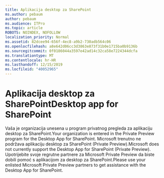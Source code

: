 ```yaml
---
title: Aplikacija desktop za SharePoint
ms.author: pebaum
author: pebaum
ms.audience: ITPro
ms.topic: article
ROBOTS: NOINDEX, NOFOLLOW
localization_priority: Normal
ms.assetid: 82dcee94-656f-4ec8-a9b2-730adb564c06
ms.openlocfilehash: a8e642d06cc3d3863e873f31b0e1715ba0b9136b
ms.sourcegitcommit: 0f0186044a3597e42ad14c32ca58e7224344dcfa
ms.translationtype: MT
ms.contentlocale: hr-HR
ms.lasthandoff: 12/15/2019
ms.locfileid: "40052965"
---
```

# <a name="desktop-app-for-sharepoint"></a><span data-ttu-id="ec134-102">Aplikacija desktop za SharePoint</span><span class="sxs-lookup"><span data-stu-id="ec134-102">Desktop app for SharePoint</span></span>

<span data-ttu-id="ec134-103">Vaša je organizacija unesena u program privatnog pregleda za aplikaciju desktop za SharePoint.</span><span class="sxs-lookup"><span data-stu-id="ec134-103">Your organization is entered in the Private Preview program for the Desktop App for SharePoint.</span></span> <span data-ttu-id="ec134-104">Microsoft trenutno ne podržava aplikaciju desktop za SharePoint (Private Preview).</span><span class="sxs-lookup"><span data-stu-id="ec134-104">Microsoft does not currently support the Desktop App for SharePoint (Private Preview).</span></span> <span data-ttu-id="ec134-105">Upotrijebite svoje regrutne partnere za Microsoft Private Preview da biste dobili pomoć s aplikacijom za desktop za SharePoint.</span><span class="sxs-lookup"><span data-stu-id="ec134-105">Please use your enlisted Microsoft Private Preview partners to get assistance with the Desktop App for SharePoint.</span></span>
